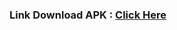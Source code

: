 ### Link Download APK : <a href="https://docs.google.com/uc?export=download&id=10vHLlzp6nIbdA0o6iwYrgwk_6eGPixIG">Click Here</a>
